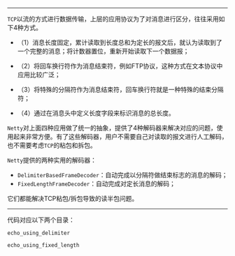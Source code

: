 
---

`TCP`以流的方式进行数据传输，上层的应用协议为了对消息进行区分，往往采用如下4种方式。

* （1）消息长度固定，累计读取到长度总和为定长的报文后，就认为读取到了一个完整的消息；将计数器置位，重新开始读取下一个数据报；

* （2）将回车换行符作为消息结束符，例如FTP协议，这种方式在文本协议中应用比较广泛；

* （3）将特殊的分隔符作为消息结束符，回车换行符就是一种特殊的结束分隔符；

* （4）通过在消息头中定义长度字段来标识消息的总长度。

`Netty`对上面四种应用做了统一的抽象，提供了4种解码器来解决对应的问题，使用起来非常方便。有了这些解码器，用户不需要自己对读取的报文进行人工解码，也不需要考虑`TCP`的粘包和拆包。


`Netty`提供的两种实用的解码器：

* `DelimiterBasedFrameDecoder`：自动完成以分隔符做结束标志的消息的解码；
* `FixedLengthFrameDecoder`：自动完成对定长消息的解码；

它们都能解决TCP粘包/拆包导致的读半包问题。

---
代码对应以下两个目录：

`echo_using_delimiter`

`echo_using_fixed_length`

